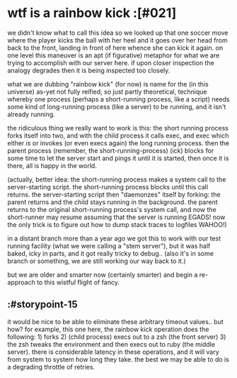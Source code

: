 # wtf is a rainbow kick :[#021]

we didn't know what to call this idea so we looked up that one soccer move
where the player kicks the ball with her heel and it goes over her head from
back to the front, landing in front of here whence she can kick it again.
on one level this maneuver is an apt (if figurative) metaphor for what we are
trying to accomplish with our server here. if upon closer inspection the
analogy degrades then it is being inspected too closely.

what we are dubbing "rainbow kick" (for now) is name for the (in this universe)
as-yet not fully reified, so just partly theoretical, technique whereby one
process (perhaps a short-running process, like a script) needs some kind of
long-running process (like a server) to be running, and it isn't already
running.

the ridiculous thing we really want to work is this: the short running process
forks itself into two, and with the child process it calls exec, and exec
which either *is* or invokes (or even execs again) the long running process.
then the parent process (remember, the short-running-process) (ick) blocks
for some time to let the server start and pings it until it is started, then
once it is there, all is happy in the world.

(actually, better idea: the short-running process makes a system call to
the server-starting script. the short-running process blocks until this call
returns. the server-starting script then "daemonzes" itself by
forking: the parent returns and the child stays running in the background.
the parent returns to the original short-running process's system call,
and now the short-runner may resume assuming that the server is running EGADS!
now the only trick is to figure out how to dump stack traces to logfiles
WAHOO!)

in a distant branch more than a year ago we got this to work with our
test running facility (what we were calling a "stem server"), but it was
half baked, icky in parts, and it got really tricky to debug.. (also it's
in some branch or something, we are still working our way back to it.)

but we are older and smarter now (certainly smarter) and begin a re-approach
to this wistful flight of fancy.


## :#storypoint-15

it would be nice to be able to eliminate these arbitrary timeout values..
but how? for example, this one here, the rainbow kick operation does the
following: 1) forks 2) (child process) execs out to a zsh (the front server)
3) the zsh tweaks the environment and then execs out to ruby (the middle
server). there is considerable latency in these operations, and it will vary
from system to system how long they take. the best we may be able to do is a
degrading throttle of retries.
